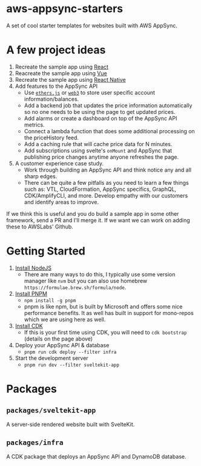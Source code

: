 # aws-appsync-starters

A set of cool starter templates for websites built with AWS AppSync.

# A few project ideas

1. Recreate the sample app using [React](https://reactjs.org/)
2. Reacreate the sample app using [Vue](https://vuejs.org/)
3. Recreate the sample app using [React Native](https://reactnative.dev/)
4. Add features to the AppSync API
    - Use [`ethers.js`](https://docs.ethers.io/v5/) or [`web3`](https://web3js.readthedocs.io/en/v1.3.4/) to store user specific account information/balances.
    - Add a backend job that updates the price information automatically so no one needs to be using the page to get updated prices.
    - Add alarms or create a dashboard on top of the AppSync API metrics.
    - Connect a lambda function that does some additional processing on the priceHistory feed.
    - Add a caching rule that will cache price data for N minutes.
    - Add subscriptions using svelte's `onMount` and AppSync that publishing price changes anytime anyone refreshes the page.
5. A customer experience case study.
   - Work through building an AppSync API and think notice any and all sharp edges.
   - There can be quite a few pitfalls as you need to learn a few things such as: VTL, CloudFormation, AppSync specifics, GraphQL, CDK/AmplifyCLI, and more. Develop empathy with our customers and identify areas to improve.

If we think this is useful and you do build a sample app in some other framework, send a PR and I'll merge it. If we want
we can work on adding these to AWSLabs' Github.

# Getting Started

1. [Install NodeJS](https://docs.npmjs.com/downloading-and-installing-node-js-and-npm)
   - There are many ways to do this, I typically use some version manager like `nvm` but you can also use homebrew `https://formulae.brew.sh/formula/node`.
2. [Install PNPM](https://pnpm.io/installation)
   - `npm install -g pnpm`
   - pnpm is like npm, but is built by Microsoft and offers some nice performance benefits. It as well has built in support for mono-repos which we are using here as well.
3. [Install CDK](https://docs.aws.amazon.com/cdk/latest/guide/getting_started.html)
    - If this is your first time using CDK, you will need to `cdk bootstrap` (details on the page above)
4. Deploy your AppSync API & database
    -  `pnpm run cdk deploy --filter infra`
5. Start the development server
    - `pnpm run dev --filter sveltekit-app`

# Packages

## `packages/sveltekit-app`

A server-side rendered website built with SvelteKit.

## `packages/infra`

A CDK package that deploys an AppSync API and DynamoDB database.
